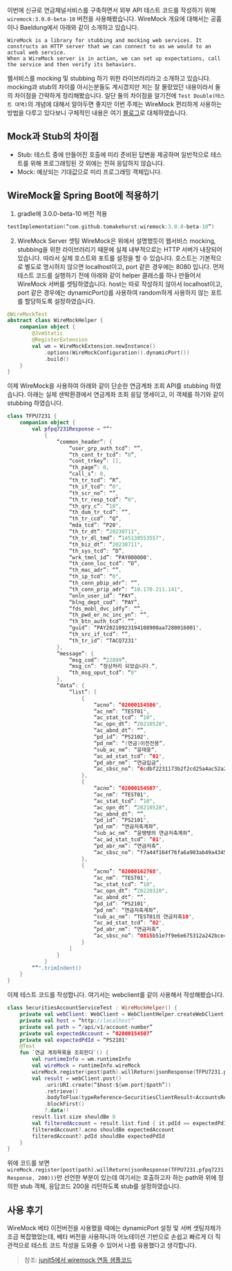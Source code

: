 
이번에 신규로 연금채널서비스를 구축하면서 외부 API 테스트 코드를 작성하기 위해 `wiremock:3.0.0-beta-10` 버전을 사용해봤습니다.
WireMock 개요에 대해서는 공홈이나 Baeldung에서 아래와 같이 소개하고 있습니다.
```
WireMock is a library for stubbing and mocking web services. It constructs an HTTP server that we can connect to as we would to an actual web service.
When a WireMock server is in action, we can set up expectations, call the service and then verify its behaviors.
```
웹서비스를 mocking 및 stubbing 하기 위한 라이브러리라고 소개하고 있습니다.
mocking과 stub의 차이를 아시는분들도 계시겠지만 저는 잘 몰랐었던 내용이라서 둘의 차이점을 간략하게 정리해봤습니다.
일단 둘의 차이점을 알기전에 `Test Double(테스트 대역)`의 개념에 대해서 알아두면 좋지만
이번 주제는 WireMock 편리하게 사용하는 방법을 다루고 있다보니 구체적인 내용은 여기 [블로그](https://azderica.github.io/00-test-mock-and-stub/)로 대체하였습니다.
## Mock과 Stub의 차이점
- Stub: 테스트 중에 만들어진 호출에 미리 준비된 답변을 제공하며 일반적으로 테스트를 위해 프로그래밍된 것 외에는 전혀 응답하지 않습니다.
- Mock: 예상되는 기대값으로 미리 프로그래밍 객체입니다.
## WireMock을 Spring Boot에 적용하기
1. gradle에 3.0.0-beta-10 버전 적용
```kotlin
testImplementation(“com.github.tomakehurst:wiremock:3.0.0-beta-10”)
```
2. WireMock Server 셋팅
WireMock은 위에서 설명했듯이 웹서비스 mocking, stubbing을 위한 라이브러리기 때문에 실제 내부적으로는 HTTP 서버가 내장되어 있습니다.
따라서 실제 호스트와 포트를 설정을 할 수 있습니다. 호스트는 기본적으로 별도로 명시하지 않으면 localhost이고, port 같은 경우에는 8080 입니다.
먼저 테스트 코드를 실행하기 전에 아래와 같이 helper 클래스를 하나 만들어서 WireMock 서버를 셋팅하였습니다.
host는 따로 작성하지 않아서 localhost이고, port 같은 경우에는 dynamicPort()를 사용하여 random하게 사용하지 않는 포트를 할당하도록 설정하였습니다.
```kotlin
@WireMockTest
abstract class WireMockHelper {
    companion object {
        @JvmStatic
        @RegisterExtension
        val wm = WireMockExtension.newInstance()
            .options(WireMockConfiguration().dynamicPort())
            .build()
    }
}
```
이제 WireMock을 사용하여 아래와 같이 단순한 연금계좌 조회 API를 stubbing 하였습니다.
아래는 실제 샌박환경에서 연금계좌 조회 응답 명세이고, 이 객체를 하기와 같이 stubbing 하였습니다.
```kotlin
class TFPU7231 {
    companion object {
        val pfpq7231Response = “”"
            {
                “common_header”: {
                    “user_grp_auth_tcd”: “”,
                    “th_cont_tr_tcd”: “0”,
                    “cont_trkey”: [],
                    “th_page”: 0,
                    “call_s”: 0,
                    “th_tr_tcd”: “R”,
                    “th_if_tcd”: “0",
                    “th_scr_no”: “”,
                    “th_tr_resp_tcd”: “0",
                    “th_qry_c”: “10",
                    “th_dum_tr_tcd”: “”,
                    “th_tr_ccd”: “Q”,
                    “mda_tcd”: “P20",
                    “th_tr_dt”: “20230711",
                    “th_tr_dl_tmd”: “145138553557",
                    “th_biz_dt”: “20230711",
                    “th_sys_tcd”: “D”,
                    “wrk_tmnl_id”: “PAY000000",
                    “th_conn_loc_tcd”: “O”,
                    “th_mac_adr”: “”,
                    “th_ip_tcd”: “0",
                    “th_conn_pbip_adr”: “”,
                    “th_conn_prip_adr”: “10.170.211.141",
                    “onln_user_id”: “PAY”,
                    “blng_dept_cod”: “PAY”,
                    “fds_mobl_dvc_idfy”: “”,
                    “th_pwd_er_nc_inc_yn”: “”,
                    “th_btn_auth_tcd”: “”,
                    “guid”: “PAY20210923194108900aa7280016001",
                    “th_src_if_tcd”: “”,
                    “th_tr_id”: “TACQ7231"
                },
                “message”: {
                    “msg_cod”: “22899”,
                    “msg_cn”: “정상처리 되었습니다.“,
                    “th_msg_oput_tcd”: “0"
                },
                “data”: {
                    “list”: [
                        {
                            “acno”: “02000154506",
                            “ac_nm”: “TEST01",
                            “ac_stat_tcd”: “10",
                            “ac_opn_dt”: “20210528",
                            “ac_abnd_dt”: “”,
                            “pd_id”: “PS2102",
                            “pd_nm”: “(연금)이전전용“,
                            “sub_ac_nm”: “윤태웅“,
                            “ac_ad_stat_tcd”: “01",
                            “pd_abr_nm”: “연금입금“,
                            “ac_sbsc_no”: “6cdbf2231173b2f2cd25a4ac52a23209391819de193175f454f154c5f3f28ca7"
                        },
                        {
                            “acno”: “02000154507",
                            “ac_nm”: “TEST01",
                            “ac_stat_tcd”: “10",
                            “ac_opn_dt”: “20210528",
                            “ac_abnd_dt”: “”,
                            “pd_id”: “PS2101",
                            “pd_nm”: “연금저축계좌“,
                            “sub_ac_nm”: “윤탱탱의 연금저축계좌“,
                            “ac_ad_stat_tcd”: “01",
                            “pd_abr_nm”: “연금저축“,
                            “ac_sbsc_no”: “f7a44f164f76fa6a903ab49a43457848e790ee4ae4f000dfbd108d762033b088"
                        },
                        {
                            “acno”: “02000162768",
                            “ac_nm”: “TEST01",
                            “ac_stat_tcd”: “10",
                            “ac_opn_dt”: “20220320",
                            “ac_abnd_dt”: “”,
                            “pd_id”: “PS2101",
                            “pd_nm”: “연금저축계좌“,
                            “sub_ac_nm”: “TEST01의 연금저축10",
                            “ac_ad_stat_tcd”: “02",
                            “pd_abr_nm”: “연금저축“,
                            “ac_sbsc_no”: “0815b51e7f9e6e675312a242bce496129461f6d7578524fbe9fe73c6e2b9a4d9"
                        }
                    ]
                }
            }
        “”".trimIndent()
    }
}
```
이제 테스트 코드를 작성합니다. 여기서는 webclient를 같이 사용해서 작성해봤습니다.
```kotlin
class SecuritiesAccountServiceTest : WireMockHelper() {
    private val webClient: WebClient = WebClientHelper.createWebClient()
    private val host = “http://localhost”
    private val path = “/api/v1/account-number”
    private val expectedAccount = “02000154507”
    private val expectedPdId = “PS2101"
    @Test
    fun `연금 계좌목록을 조회한다`() {
        val runtimeInfo = wm.runtimeInfo
        val wireMock = runtimeInfo.wireMock
        wireMock.register(post(path).willReturn(jsonResponse(TFPU7231.pfpq7231Response, 200)))
        val result = webClient.post()
            .uri(URI.create(“$host:${wm.port}$path”))
            .retrieve()
            .bodyToFlux(typeReference<SecuritiesClientResult<AccountsResult>>())
            .blockFirst()
            ?.data!!
        result.list.size shouldBe 8
        val filteredAccount = result.list.find { it.pdId == expectedPdId }
        filteredAccount?.acno shouldBe expectedAccount
        filteredAccount?.pdId shouldBe expectedPdId
    }
}
```
위에 코드를 보면 `wireMock.register(post(path).willReturn(jsonResponse(TFPU7231.pfpq7231Response, 200)))`만 선언한 부분이 있는데 여기서는 호출하고자 하는 path와 위에 정의한 stub 객체, 응답코드 200을 리턴하도록 stub를 설정하였습니다.
## 사용 후기
WireMock 베타 이전버전을 사용했을 때에는 dynamicPort 설정 및 서버 셋팅자체가 조금 복잡했었는데, 베타 버전을 사용하니까 어노테이션 기반으로 손쉽고 빠르게 더 직관적으로 테스트 코드 작성을 도와줄 수 있어서 나름 유용했다고 생각합니다.

 > 참조: [junit5에서 wiremock 연동 샘플코드](https://wiremock.org/docs/junit-jupiter/)
